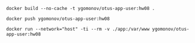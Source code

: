 ```shell
docker build --no-cache -t ygomonov/otus-app-user:hw08 .
```

```shell
docker push ygomonov/otus-app-user:hw08
```

```shell
docker run --network="host" -ti --rm -v ./app:/var/www ygomonov/otus-app-user:hw08
```